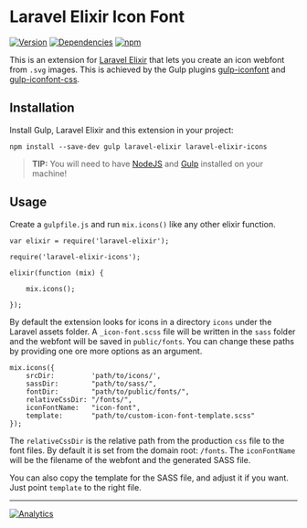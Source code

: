 # Laravel Elixir Icon Font

[![Version](https://img.shields.io/npm/v/laravel-elixir-icons.svg?style=plastic)](https://www.npmjs.com/package/laravel-elixir-icons)
[![Dependencies](https://img.shields.io/david/codezero-be/laravel-elixir-icons.svg?style=plastic)](https://www.npmjs.com/package/laravel-elixir-icons)
[![npm](https://img.shields.io/npm/l/laravel-elixir-icons.svg?style=plastic)](https://www.npmjs.com/package/laravel-elixir-icons)


This is an extension for [Laravel Elixir](https://github.com/laravel/elixir) that lets you create an icon webfont from `.svg` images. This is achieved by the Gulp plugins [gulp-iconfont](https://github.com/nfroidure/gulp-iconfont) and [gulp-iconfont-css](https://github.com/backflip/gulp-iconfont-css).

## Installation

Install Gulp, Laravel Elixir and this extension in your project:

    npm install --save-dev gulp laravel-elixir laravel-elixir-icons 

> **TIP:** You will need to have [NodeJS](http://nodejs.org/) and [Gulp](http://gulpjs.com/) installed on your machine!

## Usage

Create a `gulpfile.js` and run `mix.icons()` like any other elixir function.

    var elixir = require('laravel-elixir');

    require('laravel-elixir-icons');
    
    elixir(function (mix) {
    
        mix.icons();
    
    });
    
By default the extension looks for icons in a directory `icons` under the Laravel assets folder. A `_icon-font.scss` file will be written in the `sass` folder and the webfont will be saved in `public/fonts`. You can change these paths by providing one ore more options as an argument.

    mix.icons({
        srcDir:         'path/to/icons/',
        sassDir:        "path/to/sass/",
        fontDir:        "path/to/public/fonts/",
        relativeCssDir: "/fonts/",
        iconFontName:   "icon-font",
        template:       "path/to/custom-icon-font-template.scss"
    });
    
The `relativeCssDir` is the relative path from the production `css` file to the font files. By default it is set from the domain root: `/fonts`. The `iconFontName` will be the filename of the webfont and the generated SASS file.

You can also copy the template for the SASS file, and adjust it if you want. Just point `template` to the right file.

---
[![Analytics](https://ga-beacon.appspot.com/UA-58876018-1/codezero-be/laravel-elixir-icons)](https://github.com/igrigorik/ga-beacon)
